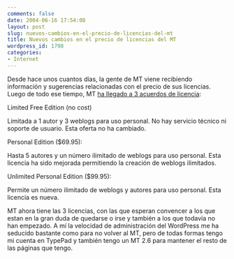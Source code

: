 ```yaml
---
comments: false
date: 2004-06-16 17:54:08
layout: post
slug: nuevos-cambios-en-el-precio-de-licencias-del-mt
title: Nuevos cambios en el precio de licencias del MT
wordpress_id: 1798
categories:
- Internet
---
```


Desde hace unos cuantos días, la gente de MT viene recibiendo información y sugerencias relacionadas con el precio de sus licencias. Luego de todo ese tiempo, MT [ha llegado a 3 acuerdos de licencia](http://www.sixapart.com/log/2004/06/announcing_pric.shtml):





  

Limited Free Edition (no cost)

    

Limitada a 1 autor y 3 weblogs para uso personal. No hay servicio técnico ni soporte de usuario. Esta oferta no ha cambiado.





Personal Edition ($69.95):

    

Hasta 5 autores y un número ilimitado de weblogs para uso personal. Esta licencia ha sido mejorada permitiendo la creación de weblogs ilimitados.





Unlimited Personal Edition ($99.95):

    

Permite un número ilimitado de weblogs y autores para uso personal. Esta licencia es nueva.





MT ahora tiene las 3 licencias, con las que esperan convencer a los que estan en la gran duda de quedarse o irse y también a los que todavía no han empezado. A mí la velocidad de administración del WordPress me ha seducido bastante como para no volver al MT, pero de todas formas tengo mi cuenta en TypePad y también tengo un MT 2.6 para mantener el resto de las páginas que tengo.




 
